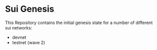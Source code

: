 # Sui Genesis

This Repository contains the initial genesis state for a number of different
sui networks:

- devnet
- testnet (wave 2)
